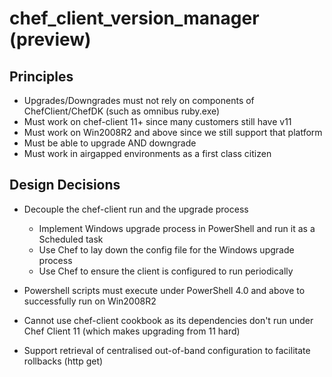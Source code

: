 # chef_client_version_manager (preview)

## Principles

* Upgrades/Downgrades must not rely on components of ChefClient/ChefDK (such as omnibus ruby.exe)
* Must work on chef-client 11+ since many customers still have v11
* Must work on Win2008R2 and above since we still support that platform
* Must be able to upgrade AND downgrade
* Must work in airgapped environments as a first class citizen

## Design Decisions

* Decouple the chef-client run and the upgrade process
  * Implement Windows upgrade process in PowerShell and run it as a Scheduled task
  * Use Chef to lay down the config file for the Windows upgrade process
  * Use Chef to ensure the client is configured to run periodically

* Powershell scripts must execute under PowerShell 4.0 and above to successfully run on Win2008R2
* Cannot use chef-client cookbook as its dependencies don't run under Chef Client 11 (which makes upgrading from 11 hard)
* Support retrieval of centralised out-of-band configuration to facilitate rollbacks (http get)
